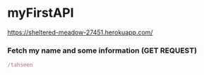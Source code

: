 # myFirstAPI
https://sheltered-meadow-27451.herokuapp.com/

### Fetch my name and some information (GET REQUEST)
```js
/tahseen
```
